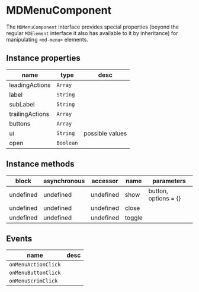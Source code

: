 # MDMenuComponent
The `MDMenuComponent` interface provides special properties (beyond the regular `MDElement` interface it also has available to it by inheritance) for manipulating `<md-menu>` elements.

## Instance properties

name|type|desc
---|---|---
leadingActions|`Array`|
label|`String`|
subLabel|`String`|
trailingActions|`Array`|
buttons|`Array`|
ui|`String`|possible values 
open|`Boolean`|

## Instance methods

block| asynchronous | accessor| name| parameters
---| --- | ---| ---| ---
undefined| undefined | undefined| show| button, options = {}
undefined| undefined | undefined| close| 
undefined| undefined | undefined| toggle| 

## Events

name|desc
---|---
`onMenuActionClick`|
`onMenuButtonClick`|
`onMenuScrimClick`|
